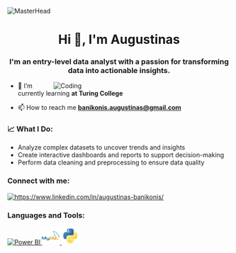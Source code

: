![MasterHead](https://camo.githubusercontent.com/d686a0881e92637f47f85161927b9719a2f64edcf18740e8b6548bd65837452b/68747470733a2f2f7374617469632e7769787374617469632e636f6d2f6d656469612f3663333839335f36306230326635373739616234613233396137313566343162613661303037657e6d76325f645f353030305f313434375f735f322e676966)
<h1 align="center">Hi 👋, I'm Augustinas</h1>
<h3 align="center">I'm an entry-level data analyst with a passion for transforming data into actionable insights.</h3>

<img align="right" alt="Coding" width="400" src="https://media.licdn.com/dms/image/D4D12AQHQArTEfI2WgQ/article-cover_image-shrink_720_1280/0/1698648051197?e=1723680000&v=beta&t=yAJb8azftzzP1qvuSLLxv5XhHonJaTRIIa-U_78AS_0" />

- 🌱 I’m currently learning **at Turing College**

- 📫 How to reach me **banikonis.augustinas@gmail.com**

### 📈 What I Do:
- Analyze complex datasets to uncover trends and insights
- Create interactive dashboards and reports to support decision-making
- Perform data cleaning and preprocessing to ensure data quality

<h3 align="left">Connect with me:</h3>
<p align="left">
<a href="https://linkedin.com/in/https://www.linkedin.com/in/augustinas-banikonis/" target="blank"><img align="center" src="https://raw.githubusercontent.com/rahuldkjain/github-profile-readme-generator/master/src/images/icons/Social/linked-in-alt.svg" alt="https://www.linkedin.com/in/augustinas-banikonis/" height="30" width="40" /></a>
</p>

<h3 align="left">Languages and Tools:</h3>
<p align="left">
  <a href="https://powerbi.microsoft.com/" target="_blank" rel="noreferrer">
    <img src="https://raw.githubusercontent.com/microsoft/PowerBI-Icons/main/SVG/Power-BI.svg" alt="Power BI" width="40" height="40"/>
  </a>
  <a href="https://www.mysql.com/" target="_blank" rel="noreferrer">
    <img src="https://raw.githubusercontent.com/devicons/devicon/master/icons/mysql/mysql-original-wordmark.svg" alt="mysql" width="40" height="40"/>
  </a>
  <a href="https://www.python.org" target="_blank" rel="noreferrer">
    <img src="https://raw.githubusercontent.com/devicons/devicon/master/icons/python/python-original.svg" alt="python" width="40" height="40"/>
  </a>
</p>
